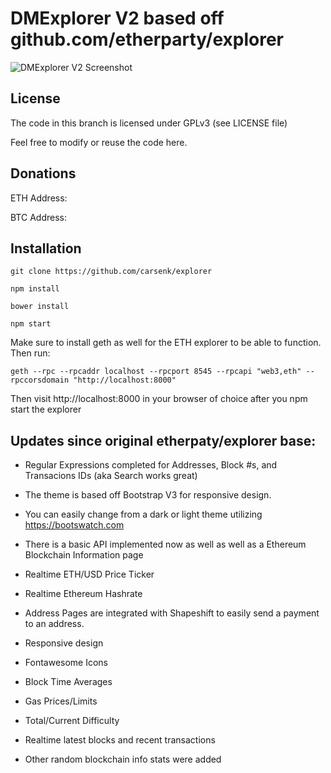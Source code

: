 # DMExplorer V2 based off github.com/etherparty/explorer

![DMExplorer V2 Screenshot](http://i.imgur.com/kR8CtR1.png)

## License

The code in this branch is licensed under GPLv3 (see LICENSE file)

Feel free to modify or reuse the code here.

## Donations

ETH Address: 

BTC Address: 

## Installation

`git clone https://github.com/carsenk/explorer`

`npm install`

`bower install`

`npm start`

Make sure to install geth as well for the ETH explorer to be able to function. Then run:

`geth --rpc --rpcaddr localhost --rpcport 8545 --rpcapi "web3,eth" --rpccorsdomain "http://localhost:8000"`

Then visit http://localhost:8000 in your browser of choice after you npm start the explorer

## Updates since original etherpaty/explorer base:

- Regular Expressions completed for Addresses, Block #s, and Transacions IDs (aka Search works great)

- The theme is based off Bootstrap V3 for responsive design.

- You can easily change from a dark or light theme utilizing https://bootswatch.com

- There is a basic API implemented now as well as well as a Ethereum Blockchain Information page

- Realtime ETH/USD Price Ticker

- Realtime Ethereum Hashrate

- Address Pages are integrated with Shapeshift to easily send a payment to an address.

- Responsive design

- Fontawesome Icons

- Block Time Averages

- Gas Prices/Limits

- Total/Current Difficulty

- Realtime latest blocks and recent transactions

- Other random blockchain info stats were added
